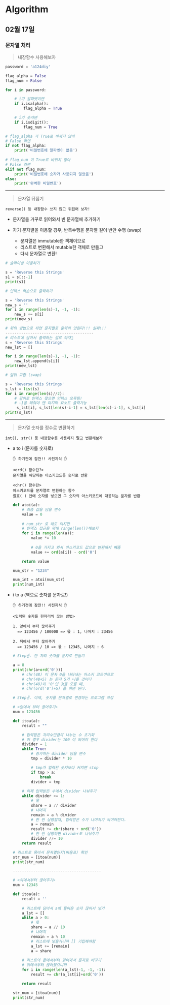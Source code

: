 # Algorithm

## 02월 17일

### 문자열 처리

> 내장함수 사용해보자

```python
password = 'a124diy'

flag_alpha = False
flag_num = False

for i in password:

    # i가 알파벳이면
    if i.isalpha():
        flag_alpha = True

    # i가 숫자면
    if i.isdigit():
        flag_num = True

# flag_alpha 가 True로 바뀌지 않아
# False 라면
if not flag_alpha:
    print('비밀번호에 알파벳이 없음')
    
# flag_num 이 True로 바뀌지 않아
# False 라면
elif not flag_num:
    print('비밀번호에 숫자가 사용되지 않았음')
else:
    print('완벽한 비밀번호')
```



---------------------------------------



> 문자열 뒤집기

`reverse() 등 내장함수 쓰지 않고 뒤집어 보자!`

- 문자열을 거꾸로 읽어와서 빈 문자열에 추가하기

- 자기 문자열을 이용할 경우, 반복수행을 문자열 길이 반만 수행 (swap)
  - 문자열은 immutable한 객체이므로
  - 리스트로 변환해서 mutable한 객체로 만들고
  - 다시 문자열로 변환!

```python
# 슬라이싱 이용하기

s = 'Reverse this Strings'
s1 = s[::-1]
print(s1)
```

```python
# 인덱스 역순으로 출력하기

s = 'Reverse this Strings'
new_s = ''
for i in range(len(s)-1, -1, -1):
    new_s += s[i]
print(new_s)

# 위의 방법으로 하면 문자열로 출력이 안된다!!! 실패!!!
---------------------------------------
# 리스트에 담아서 출력하는 걸로 하자🤔
s = 'Reverse this Strings'
new_lst = []

for i in range(len(s)-1, -1, -1):
    new_lst.append(s[i])
print(new_lst)
```

```python
# 앞뒤 교환 (swap)

s = 'Reverse this Strings'
s_lst = list(s)
for i in range(len(s)//2):
    # 길이로 인덱스 찾으면 인덱스 오류뜸!
    # -1을 해줘야 맨 마지막 요소도 출력가능
     s_lst[i], s_lst[len(s)-i-1] = s_lst[len(s)-i-1], s_lst[i]
print(s_lst)
```



---------------------------------------



> 문자열 숫자를 정수로 변환하기

`int(), str() 등 내장함수를 사용하지 말고 변환해보자`

- a to i (문자를 숫자로)

  ```
  ✋ 하기전에 잠깐!! 사전지식 ✋
  
  <ord() 함수란?>
  문자열을 해당하는 아스키코드를 숫자로 반환
  
  <chr() 함수란>
  아스키코드를 문자열로 변환하는 함수
  괄호( ) 안에 숫자를 넣으면 그 숫자의 아스키코드에 대응하는 문자를 반환
  ```

  ```python
  def atoi(a):
      # 최종 값을 담을 변수
      value = 0
      
      # num_str 로 해도 되지만
      # 인덱스 접근을 위해 range(len())해보자
      for i in range(len(a)):
          value *= 10
          
          # 0을 가지고 와서 아스키코드 값으로 변환해서 빼줌
          value += ord(a[i]) - ord('0')
  
      return value
  
  num_str = "1234"
  
  num_int = atoi(num_str)
  print(num_int)
  ```

  

- i to a (역으로 숫자를 문자로!)

  ```
  ✋ 하기전에 잠깐!! 사전지식 ✋
  
  <입력된 숫자를 한자리씩 끊는 방법>
  
  1. 앞에서 부터 끊어주기
  	=> 123456 / 100000 => 몫 : 1, 나머지 : 23456
  
  2. 뒤에서 부터 끊어주기
  	=> 123456 / 10 => 몫 : 12345, 나머지 : 6
  ```
  
  ```python
  # Step☝. 한 자리 숫자를 문자로 만들기
  
  a = 8
  print(chr(a+ord('0')))
      # chr(48) 이 문자 0을 나타내는 아스키 코드이므로
      # chr(48+5) 는 문자 5가 나올 것이다
      # chr(48)이 '0'인 것을 모를 때,
      # chr(ord('0')+5) 를 하면 된다.
  ```
  
  ```python
  # Step✌. 이제, 숫자를 문자열로 변경하는 프로그램 작성
  
  # <앞에서 부터 끊어주기>
  num = 123456
  
  def itoa(a):
      result = ""
  
      # 입력받은 자리수만큼의 나누는 수 초기화
      # 이 경우 divider는 100 이 되어야 한다
      divider = 1
      while True:
          # 증가하는 divider 담을 변수
          tmp = divider * 10
  
          # tmp가 입력된 숫자보다 커지면 stop
          if tmp > a:
              break
          divider = tmp
  	
      # 이제 입력받은 수에서 divider 나눠주기
      while divider >= 1:
          # 몫
          share = a // divider
          # 나머지
          remain = a % divider
          # 한 번 실행할때, 입력받은 수가 나머지가 되어야한다.
          a = remain
          result += chr(share + ord('0'))
          # 한 번 실행하면 divider도 나눠주기
          divider //= 10
      return result
  
  # 리스트로 묶어서 문자열인지(따옴표) 확인
  str_num = [itoa(num)]
  print(str_num)
  
  ---------------------------------------
  
  # <뒤에서부터 끊어주기>
  num = 12345
  
  def itoa(a):
      result = ''
  	
      # 리스트에 담아서 a에 들어온 숫자 끊어서 넣기
      a_lst = []
      while a > 0:
          # 몫
          share = a // 10
          # 나머지
          remain = a % 10
          # 리스트에 넣을거니까 [] 기입해야함
          a_lst += [remain]
          a = share
  	
      # 리스트의 끝에서부터 읽어와서 문자로 바꾸기
      # 뒤에서부터 끊어줬으니까
      for i in range(len(a_lst)-1, -1, -1):
          result += chr(a_lst[i]+ord('0'))
  
      return result
  
  str_num = [itoa(num)]
  print(str_num)
  ```
